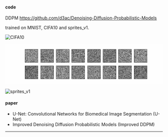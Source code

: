 #### code

DDPM        https://github.com/d3ac/Denoising-Diffusion-Probabilistic-Models

trained on MNIST, CIFA10 and sprites_v1.

![CIFA10](img/CIFA10.gif)

![MNIST](img/MNIST.gif)

![sprites_v1](img/sprites_v1.gif)

#### paper

+ U-Net: Convolutional Networks for Biomedical Image Segmentation (U-Net)
+ Improved Denoising Diffusion Probabilistic Models (Improved DDPM)

-----